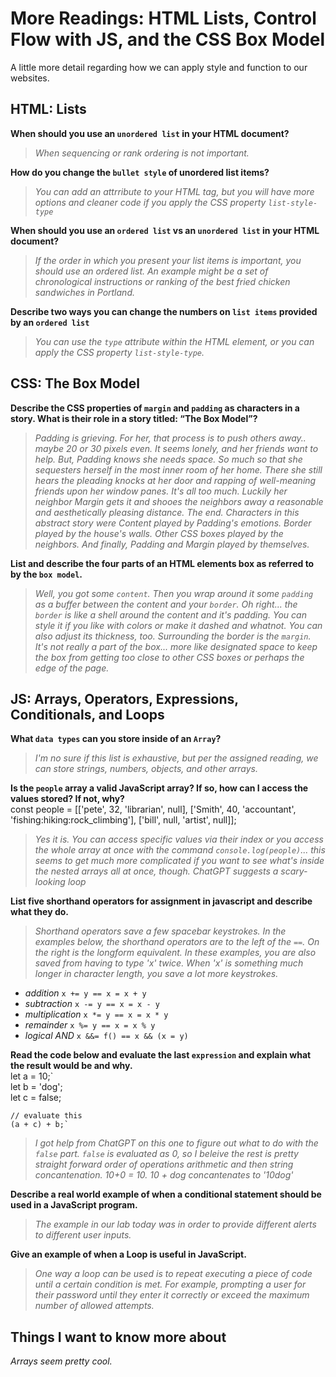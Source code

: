 # More Readings: HTML Lists, Control Flow with JS, and the CSS Box Model

A little more detail regarding how we can apply style and function to our websites.

## HTML: Lists

**When should you use an `unordered list` in your HTML document?**

>*When sequencing or rank ordering is not important.*

**How do you change the `bullet style` of unordered list items?**

>*You can add an attrribute to your HTML tag, but you will have more options and cleaner code if you apply the CSS property `list-style-type`*

**When should you use an `ordered list` vs an `unordered list` in your HTML document?**

>*If the order in which you present your list items is important, you should use an ordered list. An example might be a set of chronological instructions or ranking of the best fried chicken sandwiches in Portland.*

**Describe two ways you can change the numbers on `list items` provided by an `ordered list`**

>*You can use the `type` attribute within the HTML element, or you can apply the CSS property `list-style-type`.*

## CSS: The Box Model

**Describe the CSS properties of `margin` and `padding` as characters in a story. What is their role in a story titled: “The Box Model”?**

>*Padding is grieving. For her, that process is to push others away.. maybe 20 or 30 pixels even. It seems lonely, and her friends want to help. But, Padding knows she needs space. So much so that she sequesters herself in the most inner room of her home. There she still hears the pleading knocks at her door and rapping of well-meaning friends upon her window panes. It's all too much. Luckily her neighbor Margin gets it and shooes the neighbors away a reasonable and aesthetically pleasing distance. The end. Characters in this abstract story were Content played by Padding's emotions. Border played by the house's walls. Other CSS boxes played by the neighbors. And finally, Padding and Margin played by themselves.*

**List and describe the four parts of an HTML elements box as referred to by the `box model`.**

>*Well, you got some `content`. Then you wrap around it some `padding` as a buffer between the content and your `border`. Oh right... the `border` is like a shell around the content and it's padding. You can style it if you like with colors or make it dashed and whatnot. You can also adjust its thickness, too. Surrounding the border is the `margin`. It's not really a part of the box... more like designated space to keep the box from getting too close to other CSS boxes or perhaps the edge of the page.*

## JS: Arrays, Operators, Expressions, Conditionals, and Loops

**What `data types` can you store inside of an `Array`?**

>*I'm no sure if this list is exhaustive, but per the assigned reading, we can store strings, numbers, objects, and other arrays.*

**Is the `people` array a valid JavaScript array? If so, how can I access the values stored? If not, why?**  
    const people = [['pete', 32, 'librarian', null], ['Smith', 40, 'accountant', 'fishing:hiking:rock_climbing'], ['bill', null, 'artist', null]];  
  
>*Yes it is. You can access specific values via their index or you access the whole array at once with the command `console.log(people)`... this seems to get much more complicated if you want to see what's inside the nested arrays all at once, though. ChatGPT suggests a scary-looking loop*

**List five shorthand operators for assignment in javascript and describe what they do.**

>*Shorthand operators save a few spacebar keystrokes. In the examples below, the shorthand operators are to the left of the `==`. On the right is the longform equivalent. In these examples, you are also saved from having to type 'x' twice. When 'x' is something much longer in character length, you save a lot more keystrokes.*

- *addition* `x += y == x = x + y`  
- *subtraction* `x -= y == x = x - y`  
- *multiplication* `x *= y == x = x * y`  
- *remainder* `x %= y == x = x % y`  
- *logical AND* `x &&= f() == x && (x = y)`  

**Read the code below and evaluate the last `expression` and explain what the result would be and why.**  
    let a = 10;`  
    let b = 'dog';  
    let c = false;  

    // evaluate this  
    (a + c) + b;`  

>*I got help from ChatGPT on this one to figure out what to do with the `false` part. `false` is evaluated as 0, so I beleive the rest is pretty straight forward order of operations arithmetic and then string concantenation. 10+0 = 10. 10 + dog concantenates to '10dog'*

**Describe a real world example of when a conditional statement should be used in a JavaScript program.**

>*The example in our lab today was in order to provide different alerts to different user inputs.*

**Give an example of when a Loop is useful in JavaScript.**

>*One way a loop can be used is to repeat executing a piece of code until a certain condition is met. For example, prompting a user for their password until they enter it correctly or exceed the maximum number of allowed attempts.*

## Things I want to know more about

*Arrays seem pretty cool.*
